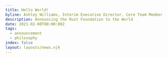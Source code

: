 ```yaml
---
title: Hello World!
byline: Ashley Williams, Interim Executive Director, Core Team Member
description: Announcing the Rust Foundation to the World
date: 2021-02-08T00:00:00Z
tags:
  - announcement
  - philosophy
index: false
layout: layouts/news.njk
---
```

